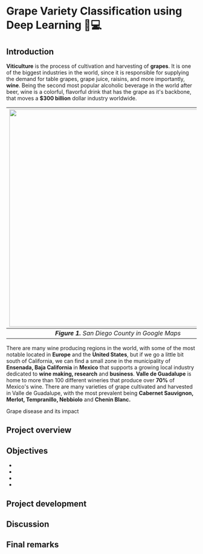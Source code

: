 # **Grape Variety Classification using Deep Learning 🍇💻** 

## **Introduction**

**Viticulture** is the process of cultivation and harvesting of **grapes**. It is one of the biggest industries in the world, since it is responsible for supplying the demand for table grapes, grape juice, raisins, and more importantly, **wine**. Being the second most popular alcoholic beverage in the world after beer, wine is a colorful, flavorful drink that has the grape as it's backbone, that moves a **\$300 billion** dollar industry worldwide.

<div align="center">

|  <img src='images/mapimage.jpeg' width="575">                     |<img src='images/county_location_2.png' height="438">                              |
|:----------------------------------------------------------------------:|:---------------------------------------------------------------------------------:|
| ***Figure 1.**  San Diego County in Google Maps*                        | ***Figure 2.** Location of San Diego County*                        |

</div>

There are many wine producing regions in the world, with some of the most notable located in **Europe** and the **United States**, but if we go a little bit south of California, we can find a small zone in the municipality of **Ensenada, Baja California** in **Mexico** that supports a growing local industry dedicated to **wine making, research** and **business**. **Valle de Guadalupe** is home to more than 100 different wineries that produce over **70%** of Mexico's wine. There are many varieties of grape cultivated and harvested in Valle de Guadalupe, with the most prevalent being **Cabernet Sauvignon, Merlot, Tempranillo, Nebbiolo** and **Chenin Blanc.**

Grape disease and its impact

## **Project overview**


## **Objectives**
-
-
-
-

## **Project development**



## **Discussion**



## **Final remarks**
